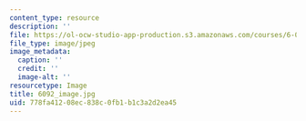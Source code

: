 ```yaml
---
content_type: resource
description: ''
file: https://ol-ocw-studio-app-production.s3.amazonaws.com/courses/6-092-java-preparation-for-6-170-january-iap-2006/778fa41208ec838c0fb1b1c3a2d2ea45_6092_image.jpg
file_type: image/jpeg
image_metadata:
  caption: ''
  credit: ''
  image-alt: ''
resourcetype: Image
title: 6092_image.jpg
uid: 778fa412-08ec-838c-0fb1-b1c3a2d2ea45
---
```

